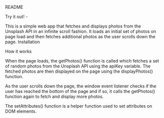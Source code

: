 README

Try it out! - 

This is a simple web app that fetches and displays photos from the Unsplash API in an infinite scroll fashion. It loads an initial set of photos on page load and then fetches additional photos as the user scrolls down the page.
Installation


How it works

When the page loads, the getPhotos() function is called which fetches a set of random photos from the Unsplash API using the apiKey variable. The fetched photos are then displayed on the page using the displayPhotos() function.

As the user scrolls down the page, the window event listener checks if the user has reached the bottom of the page and if so, it calls the getPhotos() function again to fetch and display more photos.

The setAttributes() function is a helper function used to set attributes on DOM elements.